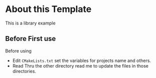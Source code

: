 # About this Template
This is a library example

## Before First use
 Before using
  - Edit `CMakeLists.txt` set the variables for projects name and others.
  - Read Thru the other directory read me to update the files in those directories.

